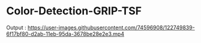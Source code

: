 # Color-Detection-GRIP-TSF

Output : 
https://user-images.githubusercontent.com/74596908/122749839-6f17bf80-d2ab-11eb-95da-3678be28e2e3.mp4


